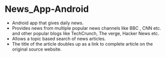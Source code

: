 # News_App-Android
* Android app that gives daily news. 
* Provides news from multiple popular news channels like BBC , CNN etc. and other popular blogs like TechCrunch, The verge, Hacker News etc.
* Allows a topic based search of news articles.
* The title of the article doubles up as a link to complete article on the original source website.
